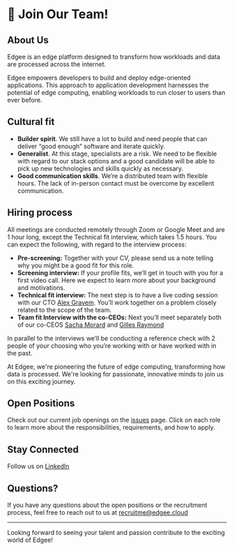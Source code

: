 # 🚀 Join Our Team!


## About Us
Edgee is an edge platform designed to transform how workloads and data are processed across the internet.

Edgee empowers developers to build and deploy edge-oriented applications. This approach to application development harnesses the potential of edge computing, enabling workloads to run closer to users than ever before.

## Cultural fit
- **Builder spirit**. We still have a lot to build and need people that can deliver “good enough” software and iterate quickly.
- **Generalist**. At this stage, specialists are a risk. We need to be flexible with regard to our stack options and a good candidate will be able to pick up new technologies and skills quickly as necessary.
- **Good communication skills**. We’re a distributed team with flexible hours. The lack of in-person contact must be overcome by excellent communication.

## Hiring process
All meetings are conducted remotely through Zoom or Google Meet and are 1 hour long, except the Technical fit interview, which takes 1.5 hours. You can expect the following, with regard to the interview process:

- **Pre-screening:** Together with your CV, please send us a note telling why you might be a good fit for this role. 
- **Screening interview:** If your profile fits, we’ll get in touch with you for a first video call. Here we expect to learn more about your background and motivations.
- **Technical fit interview:** The next step is to have a live coding session with our CTO [Alex Gravem](https://github.com/kvpan). You’ll work together on a problem closely related to the scope of the team.
- **Team fit Interview with the co-CEOs:** Next you’ll meet separately both of our co-CEOS [Sacha Morard](https://github.com/sachamorard) and [Gilles Raymond](https://www.linkedin.com/in/gillesraymondmobile/)

In parallel to the interviews we’ll be conducting a reference check with 2 people of your choosing who you’re working with or have worked with in the past.



At Edgee, we're pioneering the future of edge computing, transforming how data is processed. We're looking for passionate, innovative minds to join us on this exciting journey.

## Open Positions

Check out our current job openings on the [issues](https://github.com/edgee-cloud/careers/issues) page. Click on each role to learn more about the responsibilities, requirements, and how to apply.

## Stay Connected

Follow us on [LinkedIn](https://www.linkedin.com/company/edgee-cloud)

## Questions?

If you have any questions about the open positions or the recruitment process, feel free to reach out to us at recruitme@edgee.cloud

---

Looking forward to seeing your talent and passion contribute to the exciting world of Edgee!
